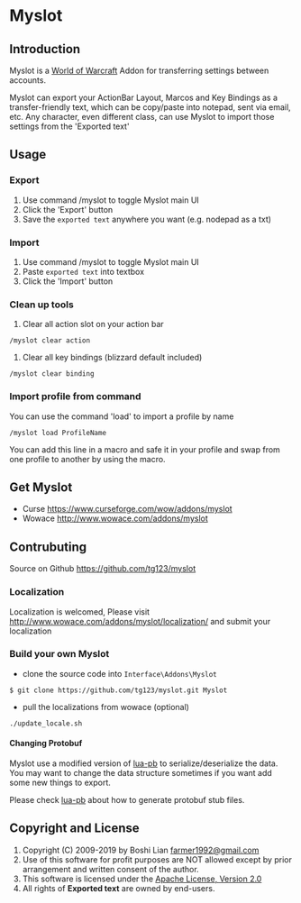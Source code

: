 # Myslot

## Introduction
Myslot is a [World of Warcraft](http://www.battle.net/wow) Addon for transferring settings between accounts.

Myslot can export your ActionBar Layout, Marcos and Key Bindings as a transfer-friendly text, 
which can be copy/paste into notepad, sent via email, etc.
Any character, even different class, can use Myslot to import those settings from the 'Exported text'

## Usage


### Export

  1. Use command /myslot to toggle Myslot main UI
  1. Click the 'Export' button
  1. Save the `exported text` anywhere you want (e.g. nodepad as a txt)

### Import
  
  1. Use command /myslot to toggle Myslot main UI
  1. Paste `exported text` into textbox
  1. Click the 'Import' button
 
### Clean up tools
  

  1. Clear all action slot on your action bar
     
    /myslot clear action

  1. Clear all key bindings (blizzard default included)
     
    /myslot clear binding
 
### Import profile from command
  

You can use the command 'load' to import a profile by name
     
    /myslot load ProfileName

You can add this line in a macro and safe it in your profile and swap from one profile to another by using the macro.


## Get Myslot

 * Curse https://www.curseforge.com/wow/addons/myslot
 * Wowace http://www.wowace.com/addons/myslot

## Contrubuting

 Source on Github <https://github.com/tg123/myslot>

### Localization

Localization is welcomed, Please visit 
<http://www.wowace.com/addons/myslot/localization/>
and submit your localization


### Build your own Myslot

 * clone the source code into `Interface\Addons\Myslot`

```
$ git clone https://github.com/tg123/myslot.git Myslot
```
 
 * pull the localizations from wowace (optional)

```
./update_locale.sh
```
 
#### Changing Protobuf

Myslot use a modified version of [lua-pb](https://github.com/tg123/lua-pb) to serialize/deserialize the data. 
You may want to change the data structure sometimes if you want add some new things to export.

Please check [lua-pb](https://github.com/tg123/lua-pb) about how to generate protobuf stub files.


## Copyright and License
1. Copyright (C) 2009-2019 by Boshi Lian <farmer1992@gmail.com>
1. Use of this software for profit purposes are NOT allowed except by prior arrangement and written consent of the author.
1. This software is licensed under the [Apache License, Version 2.0](http://www.apache.org/licenses/LICENSE-2.0.html)
1. All rights of **Exported text** are owned by end-users.

